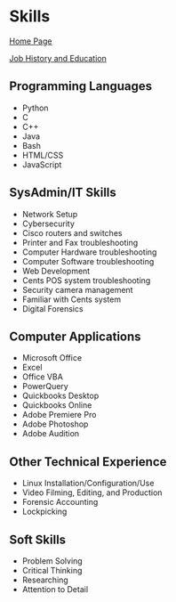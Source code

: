 # Skills

[Home Page](index.md)

[Job History and Education](history.md)

## Programming Languages

- Python
- C
- C++
- Java
- Bash
- HTML/CSS
- JavaScript

## SysAdmin/IT Skills

- Network Setup
- Cybersecurity
- Cisco routers and switches
- Printer and Fax troubleshooting
- Computer Hardware troubleshooting
- Computer Software troubleshooting
- Web Development
- Cents POS system troubleshooting
- Security camera management
- Familiar with Cents system
- Digital Forensics

## Computer Applications

- Microsoft Office
- Excel
- Office VBA
- PowerQuery
- Quickbooks Desktop
- Quickbooks Online
- Adobe Premiere Pro
- Adobe Photoshop
- Adobe Audition

## Other Technical Experience

- Linux Installation/Configuration/Use
- Video Filming, Editing, and Production
- Forensic Accounting
- Lockpicking

## Soft Skills

- Problem Solving
- Critical Thinking
- Researching
- Attention to Detail

